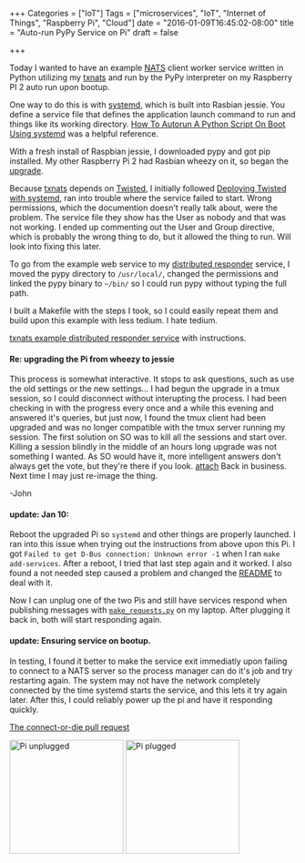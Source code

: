 +++
Categories = ["IoT"]
Tags = ["microservices", "IoT", "Internet of Things", "Raspberry Pi", "Cloud"]
date = "2016-01-09T16:45:02-08:00"
title = "Auto-run PyPy Service on Pi"
draft = false

+++

Today I wanted to have an example [NATS](http://nats.io/) client worker service 
written in Python utilizing my [txnats](https://github.com/johnwlockwood/txnats)
and run by the PyPy interpreter on my Raspberry PI 2 auto run upon bootup.

One way to do this is with [systemd](https://wiki.archlinux.org/index.php/Systemd),
which is built into Rasbian jessie. You define a service file that defines 
the application launch command to run and things like its working directory.
[How To Autorun A Python Script On Boot Using systemd](http://www.raspberrypi-spy.co.uk/2015/10/how-to-autorun-a-python-script-on-boot-using-systemd/)
was a helpful reference.

With a fresh install of Raspbian jessie, I downloaded pypy and got pip installed.
My other Raspberry Pi 2 had Rasbian wheezy on it, so began the 
[upgrade](https://www.raspberrypi.org/forums/viewtopic.php?t=121880).

Because [txnats](https://github.com/johnwlockwood/txnats) depends on [Twisted](http://twistedmatrix.com/trac/), I initially followed 
[Deploying Twisted with systemd](https://twistedmatrix.com/documents/current/core/howto/systemd.html), 
ran into trouble where the service failed to start. Wrong permissions, which
the documention doesn't really talk about, were the problem. The service
file they show has the User as nobody and that was not working. I ended up commenting out
the User and Group directive, which is probably the wrong thing to do, but
it allowed the thing to run. Will look into fixing this later.

To go from the example web service to my [distributed responder](https://github.com/johnwlockwood/txnats/blob/master/example/queue_respond.py)
service, I moved the pypy directory to `/usr/local/`, changed the permissions and 
linked the pypy binary to `~/bin/` so I could run pypy without typing 
the full path.

I built a Makefile with the steps I took, so I could easily repeat them 
and build upon this example with less tedium. I hate tedium.

[txnats example distributed responder service](https://github.com/johnwlockwood/txnats/tree/master/example/pi-service) with instructions.

#### Re: upgrading the Pi from wheezy to jessie
This process is somewhat interactive. It stops to ask questions, such as
use the old settings or the new settings... I had begun the upgrade in a tmux
session, so I could disconnect without interupting the process. I had been
checking in with the progress every once and a while this evening and answered
it's queries, but just now, I found the tmux client had been upgraded and was
no longer compatible with the tmux server running my session. The first
solution on SO was to kill all the sessions and start over. Killing a session 
blindly in the middle of an hours long upgrade was not something I wanted.
As SO would have it, more intelligent answers don't always get the vote, but
they're there if you look. [attach](http://unix.stackexchange.com/a/126578)
Back in business. Next time I may just re-image the thing.

-John

#### update: Jan 10:

Reboot the upgraded Pi so `systemd` and other things are properly launched.
I ran into this issue when trying out the instructions from above upon this Pi.
I got `Failed to get D-Bus connection: Unknown error -1` 
when I ran `make add-services`. After a reboot, I tried that last step again
and it worked. I also found a not needed step caused a problem and changed
the [README](https://github.com/johnwlockwood/txnats/blob/master/example/pi-service/README.md) to deal with it.

Now I can unplug one of the two Pis and still have services respond when publishing
messages with [`make_requests.py`](https://github.com/johnwlockwood/txnats/blob/master/example/make_requests.py) 
on my laptop. After plugging it back in, both will start responding again.

#### update: Ensuring service on bootup.

In testing, I found it better to make the service exit immediatly upon
failing to connect to a NATS server so the process manager can do 
it's job and try restarting again. The system may not have the network
completely connected by the time systemd starts the service, and this
lets it try again later. After this, I could reliably power up the pi
and have it responding quickly.

[The connect-or-die pull request](https://github.com/johnwlockwood/txnats/pull/22)

<img src="https://storage.googleapis.com/blockwood-media/images/pi-unplugged.jpg" alt="Pi unplugged" style="width: 200px;" />
<img src="https://storage.googleapis.com/blockwood-media/images/pi-lit.jpg" alt="Pi plugged" style="width: 200px;" />

